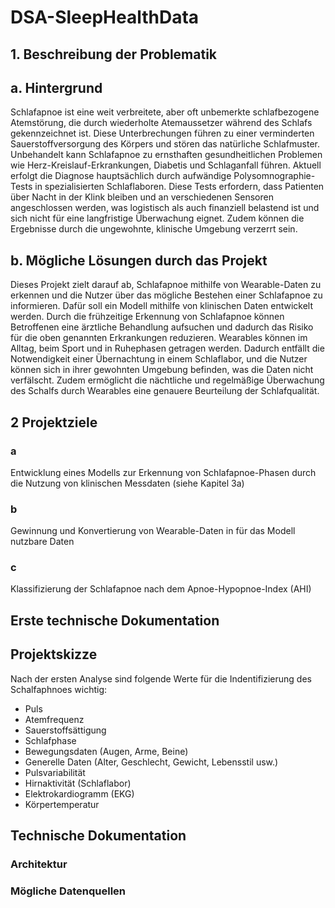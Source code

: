 # DSA-SleepHealthData

## 1. Beschreibung der Problematik
## a. Hintergrund
Schlafapnoe ist eine weit verbreitete, aber oft unbemerkte schlafbezogene Atemstörung, die durch wiederholte Atemaussetzer während des Schlafs gekennzeichnet ist.
Diese Unterbrechungen führen zu einer verminderten Sauerstoffversorgung des Körpers und stören das natürliche Schlafmuster.
Unbehandelt kann Schlafapnoe zu ernsthaften gesundheitlichen Problemen wie Herz-Kreislauf-Erkrankungen, Diabetis und Schlaganfall führen.
Aktuell erfolgt die Diagnose hauptsächlich durch aufwändige Polysomnographie-Tests in spezialisierten Schlaflaboren. Diese Tests erfordern, dass Patienten über Nacht in der Klink bleiben und an verschiedenen Sensoren angeschlossen werden, was logistisch als auch finanziell belastend ist und sich nicht für eine langfristige Überwachung eignet. Zudem können die Ergebnisse durch die ungewohnte, klinische Umgebung verzerrt sein.

## b. Mögliche Lösungen durch das Projekt
Dieses Projekt zielt darauf ab, Schlafapnoe mithilfe von Wearable-Daten zu erkennen und die Nutzer über das mögliche Bestehen einer Schlafapnoe zu informieren. Dafür soll ein Modell mithilfe von klinischen Daten entwickelt werden. Durch die frühzeitige Erkennung von Schlafapnoe können Betroffenen eine ärztliche Behandlung aufsuchen und dadurch das Risiko für die oben genannten Erkrankungen reduzieren. Wearables können im Alltag, beim Sport und in Ruhephasen getragen werden. Dadurch entfällt die Notwendigkeit einer Übernachtung in einem Schlaflabor, und die Nutzer können sich in ihrer gewohnten Umgebung befinden, was die Daten nicht verfälscht. Zudem ermöglicht die nächtliche und regelmäßige Überwachung des Schalfs durch Wearables eine genauere Beurteilung der Schlafqualität.

## 2 Projektziele
### a 
Entwicklung eines Modells zur Erkennung von Schlafapnoe-Phasen durch die Nutzung von klinischen Messdaten (siehe Kapitel 3a)
### b
Gewinnung und Konvertierung von Wearable-Daten in für das Modell nutzbare Daten
### c 
Klassifizierung der Schlafapnoe nach dem Apnoe-Hypopnoe-Index (AHI)

## Erste technische Dokumentation

## Projektskizze
Nach der ersten Analyse sind folgende Werte für die Indentifizierung des Schalfaphnoes wichtig:
- Puls
- Atemfrequenz
- Sauerstoffsättigung
- Schlafphase
- Bewegungsdaten (Augen, Arme, Beine)
- Generelle Daten (Alter, Geschlecht, Gewicht, Lebensstil usw.)
- Pulsvariabilität
- Hirnaktivität (Schlaflabor)
- Elektrokardiogramm (EKG)
- Körpertemperatur



## Technische Dokumentation
### Architektur
### Mögliche Datenquellen
